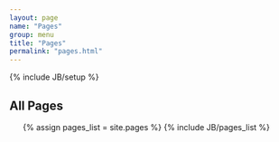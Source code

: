 ```yaml
---
layout: page
name: "Pages"
group: menu
title: "Pages" 
permalink: "pages.html"
---
```

{% include JB/setup %}

<h2>All Pages</h2>
<ul>
{% assign pages_list = site.pages %}
{% include JB/pages_list %}
</ul>
